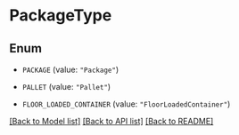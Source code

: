 # PackageType

## Enum


* `PACKAGE` (value: `"Package"`)

* `PALLET` (value: `"Pallet"`)

* `FLOOR_LOADED_CONTAINER` (value: `"FloorLoadedContainer"`)


[[Back to Model list]](../README.md#documentation-for-models) [[Back to API list]](../README.md#documentation-for-api-endpoints) [[Back to README]](../README.md)



